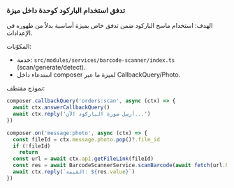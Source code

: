 ### تدفق استخدام الباركود كوحدة داخل ميزة

الهدف: استخدام ماسح الباركود ضمن تدفق خاص بميزة أساسية بدلاً من ظهوره في الإعدادات.

المكوّنات:
- خدمة: `src/modules/services/barcode-scanner/index.ts` (scan/generate/detect).
- استدعاء داخل composer لميزة ما عبر CallbackQuery/Photo.

نموذج مقتطف:
```ts
composer.callbackQuery('orders:scan', async (ctx) => {
  await ctx.answerCallbackQuery()
  await ctx.reply('أرسل صورة الباركود الآن...')
})

composer.on('message:photo', async (ctx) => {
  const fileId = ctx.message.photo.pop()?.file_id
  if (!fileId)
    return
  const url = await ctx.api.getFileLink(fileId)
  const res = await BarcodeScannerService.scanBarcode(await fetch(url.href).then(r => r.arrayBuffer()))
  await ctx.reply(`القيمة: ${res.value}`)
})
```

